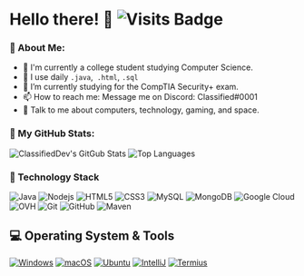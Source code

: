 # Hello there! 👋 ![Visits Badge](https://badges.pufler.dev/visits/ClassifiedDev/ClassifiedDev)

### 🤵 About Me:
- 🏦 I'm currently a college student studying Computer Science. 
- 🔭 I use daily ```.java```,``` .html```, ```.sql```
- 📓 I’m currently studying for the CompTIA Security+ exam.
- 📫 How to reach me: Message me on Discord: Classified#0001
- 💬 Talk to me about computers, technology, gaming, and space.

### 📄 My GitHub Stats:
![ClassifiedDev's GitGub Stats](https://github-readme-stats.vercel.app/api?username=ClassifiedDev&show_icons=true&title_color=22c9e3&icon_color=f75cff&text_color=daf7dc&bg_color=0c1324)
![Top Languages](https://github-readme-stats.vercel.app/api/top-langs/?username=ClassifiedDev&layout=compact&title_color=22c9e3&text_color=f75cff&bg_color=0c1324)

### 📡 Technology Stack
![Java](https://img.shields.io/badge/-Java-0C1324?style=flat-square&logo=java&logoColor=white)
![Nodejs](https://img.shields.io/badge/-Nodejs-0C1324?style=flat-square&logo=Node.js)
![HTML5](https://img.shields.io/badge/-HTML5-0C1324?style=flat-square&logo=html5&logoColor=white)
![CSS3](https://img.shields.io/badge/-CSS3-0C1324?style=flat-square&logo=css3)
![MySQL](https://img.shields.io/badge/-MySQL-0C1324?style=flat-square&logo=MySQL&logoColor=ffffff)
![MongoDB](https://img.shields.io/badge/-MongoDB-0C1324?style=flat-square&logo=mongodb)
![Google Cloud](https://img.shields.io/badge/Google%20Cloud-0C1324?style=flat-square&logo=google-cloud)
![OVH](https://img.shields.io/badge/-OVH-0C1324?style=flat-square&logo=ovh)
![Git](https://img.shields.io/badge/-Git-0C1324?style=flat-square&logo=git)
![GitHub](https://img.shields.io/badge/-GitHub-0C1324?style=flat-square&logo=github)
![Maven](https://img.shields.io/badge/-Maven-0C1324?style=flat-square&logo=maven)

## 💻 Operating System & Tools
[![Windows](https://img.shields.io/badge/Windows-10-4197d1?style=flat-square&logo=windows&logoColor=ffffff)](https://www.microsoft.com)
[![macOS](https://img.shields.io/badge/macOS-Catalina-f370ff?style=flat-square&logo=apple&logoColor=ffffff)](https://www.apple.com/macos/mojave/)
[![Ubuntu](https://img.shields.io/badge/Ubuntu-20.04-262577?style=flat-square&logo=ubuntu&logoColor=262577)](https://www.ubuntu.com/)
[![IntelliJ](https://img.shields.io/badge/IDE-IntelliJ-FF3B4C?style=flat-square&logo=JetBrains)](https://www.jetbrains.com/IntelliJ/)
[![Termius](https://img.shields.io/badge/SSH-Termius-131933?style=flat-square&logo=ssh)](https://termius.com/)
